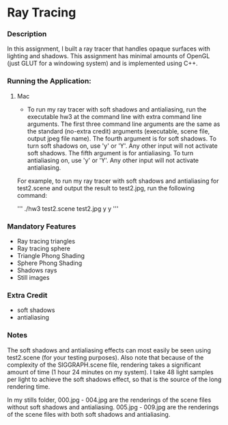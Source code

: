 # Ray Tracing

### Description
 In this assignment, I built a ray tracer that handles opaque surfaces with lighting and shadows. This assignment has minimal amounts of OpenGL (just GLUT for a windowing system) and is implemented using C++.

### Running the Application:
1. Mac
	- To run my ray tracer with soft shadows and antialiasing, run the executable hw3 at the command line with extra command line arguments. The first three command line arguments are the same as the standard (no-extra credit) arguments (executable, scene file, output jpeg file name). The fourth argument is for soft shadows. To turn soft shadows on, use 'y' or 'Y'. Any other input will not activate soft shadows. The fifth argument is for antialiasing. To turn antialiasing on, use 'y' or 'Y'. Any other input will not activate antialiasing. 

	For example, to run my ray tracer with soft shadows and antialiasing for test2.scene and output the result to test2.jpg, run the following command:

	'''
	./hw3 test2.scene test2.jpg y y
	'''

### Mandatory Features
- Ray tracing triangles
- Ray tracing sphere
- Triangle Phong Shading
- Sphere Phong Shading                   
- Shadows rays                           
- Still images                           
   
### Extra Credit
- soft shadows
- antialiasing


### Notes
The soft shadows and antialiasing effects can most easily be seen using test2.scene (for your testing purposes). Also note that because of the complexity of the SIGGRAPH.scene file, rendering takes a significant amount of time (1 hour 24 minutes on my system). I take 48 light samples per light to achieve the soft shadows effect, so that is the source of the long rendering time. 

In my stills folder, 000.jpg - 004.jpg are the renderings of the scene files without soft shadows and antialiasing. 005.jpg - 009.jpg are the renderings of the scene files with both soft shadows and antialiasing.


